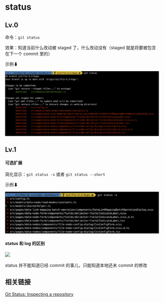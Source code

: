 # status

## Lv.0

命令：`git status`

效果：知道当前什么改动被 staged 了，什么改动没有（staged 就是将要被包含在下一个 commit 里的）

示例⬇

![](<../../.gitbook/assets/Pasted image 20210926113815.png>)

## Lv.1

#### 可选扩展

简化显示：`git status -s` 或者 `git status --short` 

示例⬇

![](<../../.gitbook/assets/Pasted image 20210926115032.png>)

#### status 和 log 的区别

![](https://wac-cdn.atlassian.com/dam/jcr:52d530ce-7f51-48e3-920b-a18f776048d3/01.svg?cdnVersion=1843@500w)

status 并不能知道已经 commit 的事儿，只能知道本地还未 commit 的修改

## 相关链接

[Git Status: Inspecting a repository](https://www.atlassian.com/git/tutorials/inspecting-a-repository#:\~:text=The%20git%20status%20command%20displays,regarding%20the%20committed%20project%20history.)

